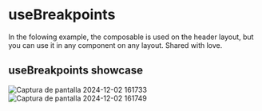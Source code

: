 # useBreakpoints
In the folowing example, the composable is used on the header layout,
but you can use it in any component on any layout.
Shared with love.

## useBreakpoints showcase
![Captura de pantalla 2024-12-02 161733](https://github.com/user-attachments/assets/cade6838-6407-4c53-99f9-c7dd40532a14)
![Captura de pantalla 2024-12-02 161749](https://github.com/user-attachments/assets/d5de6d6f-b5c3-40c4-86fa-dcd33fb1445d)
